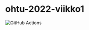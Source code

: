 # ohtu-2022-viikko1

![GitHub Actions](https://github.com/rjpalt/ohtu-2022-viikko1/workflows/CI/bdge.svg)
